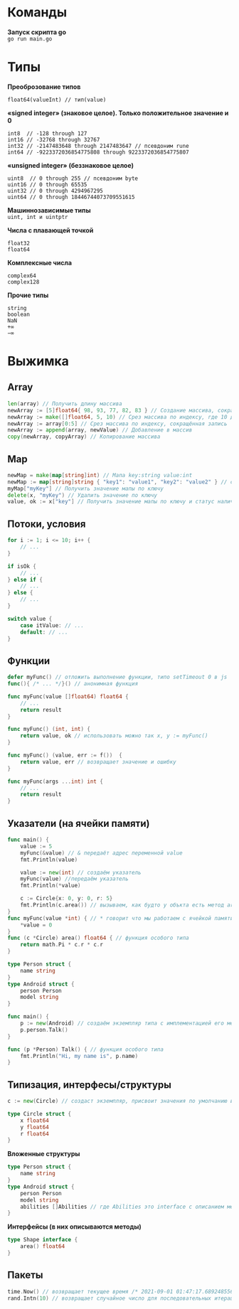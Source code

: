 # Команды  

**Запуск скрипта go**  
`go run main.go`

# Типы  

**Преоброзование типов** 
```
float64(valueInt) // тип(value)
```

**«signed integer» (знаковое целое). Только положительное значение и 0**
```
int8  // -128 through 127
int16 // -32768 through 32767
int32 // -2147483648 through 2147483647 // псевдоним rune  
int64 // -9223372036854775808 through 9223372036854775807
```

**«unsigned integer» (беззнаковое целое)**  
```
uint8  // 0 through 255 // псевдоним byte 
uint16 // 0 through 65535
uint32 // 0 through 4294967295
uint64 // 0 through 18446744073709551615
```

**Машиннозависимые типы**  
`uint, int и uintptr`  

**Числа с плавающей точкой**  
```
float32
float64
```

**Комплексные числа**  
```
complex64
complex128
```

**Прочие типы**  
```
string
boolean
NaN
+∞
−∞
```
# Выжимка

## Array  
```go
len(array) // Получить длину массива  
newArray := [5]float64{ 98, 93, 77, 82, 83 } // Создание массива, сокращённая запись, тип не обязателен  
newArray := make([]float64, 5, 10) // Срез массива по индексу, где 10 длина массива на который указывает срез  
newArray := array[0:5] // Срез массива по индексу, сокращённая запись  
newArray := append(array, newValue) // Добавление в массив  
copy(newArray, copyArray) // Копирование массива  
```
## Map  
```go
newMap = make(map[string]int) // Мапа key:string value:int  
newMap := map[string]string { "key1": "value1", "key2": "value2" } // сокращённая запись мапы  
myMap["myKey"] // Получить значение мапы по ключу  
delete(x, "myKey") // Удалить значение по ключу  
value, ok := x["key"] // Получить значение мапы по ключу и статус наличия этого значения  
```
## Потоки, условия  

```go
for i := 1; i <= 10; i++ {
	// ...
} 
```
```go
if isOk {
	// ...
} else if {
	// ...
} else {
	// ...
} 
```
```go
switch value {
	case itValue: // ...
	default: // ...
}
```

## Функции  
```go
defer myFunc() // отложить выполнение функции, типо setTimeout 0 в js  
func(){ /* ... */}() // анонимная функция  
```
```go
func myFunc(value []float64) float64 {
	// ...
	return result
}
```
```go
func myFunc() (int, int) {
    return value, ok // использовать можно так x, y := myFunc()
}
```
```go
func myFunc() (value, err := f())  {
    return value, err // возвращает значение и ошибку
}
```
```go
func myFunc(args ...int) int {
	// ...
	return result
}
```

## Указатели (на ячейки памяти)  
```go
func main() {
	value := 5
	myFunc(&value) // & передаёт адрес переменной value
	fmt.Println(value)

	value := new(int) // создаём указатель
	myFunc(value) //передаём указатель
	fmt.Println(*value)

	c := Circle{x: 0, y: 0, r: 5}
	fmt.Println(c.area()) // вызываем, как будто у объкта есть метод area
}
func myFunc(value *int) { // * говорит что мы работаем с ячейкой памяти на которую ссылается value
	*value = 0
}
func (c *Circle) area() float64 { // функция особого типа
	return math.Pi * c.r * c.r
}
```
```go
type Person struct {
	name string
}
type Android struct {
	person Person
	model string
}

func main() {
	p := new(Android) // создаём экземпляр типа с имплементацией его методов
    p.person.Talk()
}

func (p *Person) Talk() { // функция особого типа
	fmt.Println("Hi, my name is", p.name)
}
```

## Типизация, интерфесы/структуры  
```go
c := new(Circle) // создаст экземпляр, присвоит значения по умолчанию и вернёт указатель
```
```go
type Circle struct {
	x float64
	y float64
	r float64
}
```
**Вложенные структуры**  
```go
type Person struct {
	name string
}
type Android struct {
	person Person
	model string
	abilities []Abilities // где Abilities это interface с описанием методов
}
```
**Интерфейсы (в них описываются методы)**  
```go
type Shape interface {
    area() float64
}
```

## Пакеты
```go
time.Now() // возвращает текущее время /* 2021-09-01 01:47:17.689248556 +0400 +04 m=+0.000055961 */  
rand.Intn(10) // возвращает случайное число для последовательных итераций  
```

